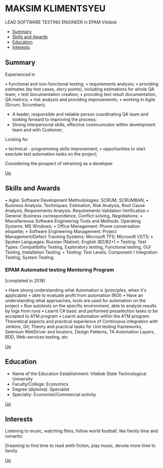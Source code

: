 # MAKSIM KLIMENTSYEU 
LEAD SOFTWARE TESTING ENGINEER in EPAM Vitebsk
<a name="contents">
 + [Summary](#1) 
 + [Skills and Awards](#2) 
 + [Education](#3) 
 + [Interests](#3) 
 
 
 
## <a name="1"></a>Summary
Experienced in 

•	  functional and non-functional testing;
•	  requirements analysis;
•	  providing estimates (by test cases, story points), including estimations for whole QA team;
•	  test documentation creation;
•   providing test result documentation, QA metrics;
•	  risk analysis and providing improvements;
•	  working in Agile (Scrum, Scrumban);

- A leader, responsible and reliable person coordinating QA team and looking forward to improving the process;
- Strong interpersonal skills,  effective communicator within development team and with Customer;

Looking for

•	  technical - programming skills improvement;
•	  opportunities to start exectute test automation tasks on the project;

Сonsidering the prospect of retraining as a developer

[Up](#contents)


## <a name="2"></a>Skills and Awards
•	  Agile: Software Development Methodologies: SCRUM, SCRUMBAN;
•	  Business Analysis: Techniques: Estimation, Risk Analysis, Root Cause Analysis, Requirements Analysis: Requirements Validation Verification
•	  General: Business correspondence, Conflict solving, Negotiations;
•	  Miscellaneous Software Engineering Tools and Methods: Operating Systems: MS Windows;
•	  Office Management: Phone conversation etiquette;
•	  Software Engineering Management: Project Management/Defect Tracking Systems: Microsoft TFS; Microsoft VSTS;
•	  Spoken Languages: Russian (Native); English (B2/B2+)
•	  Testing: Test Types: Compatibility Testing, Exploratory testing, Functional testing, GUI Testing, Installation Testing;
•	  Testing: Test Levels: Component / Integration Testing, System Testing.
### EPAM Automated testing Mentoring Program
[completed in 2018]

• Have strong understanding what Automation is (principles, when it's applicable) • able to evaluate profit from automation (ROI) • Have an understanding what approaches, tools are used for automation on the project • Run autotests on the specific environment, able to analyze results by logs from runs • Learnt C# basic and performed preselection tasks to be accepted to ATM program • Learnt automation within the ATM program: Theoretical aspects and practical experience of Continuous integration with Jenkins, Git; Theory and practical tasks for Unit testing frameworks, Selenium WebDriver and locators, Design Patterns, TA Automation Layers, BDD, Web-services testing, etc

[Up](#contents)




## <a name="3"></a>Education
- Name of the Education Establishment: Vitebsk State Technological University
- Faculty/College: Economics
- Degree (diploma): Specialist
- Specialty: Economist/Commercial activity

[Up](#contents)

## <a name="4"></a>Interests
Listening to music, watching films, follow world football, like family time and romantic

Dreaming to find time to read smth fiction, play music, devote more time to family

[Up](#contents)


